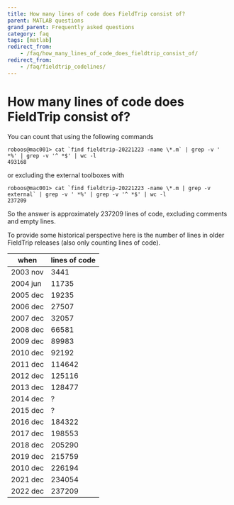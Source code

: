 ```yaml
---
title: How many lines of code does FieldTrip consist of?
parent: MATLAB questions
grand_parent: Frequently asked questions
category: faq
tags: [matlab]
redirect_from:
    - /faq/how_many_lines_of_code_does_fieldtrip_consist_of/    
redirect_from:
    - /faq/fieldtrip_codelines/
---
```


# How many lines of code does FieldTrip consist of?

You can count that using the following commands

    roboos@mac001> cat `find fieldtrip-20221223 -name \*.m` | grep -v ' *%' | grep -v '^ *$' | wc -l
    493168

or excluding the external toolboxes with

    roboos@mac001> cat `find fieldtrip-20221223 -name \*.m | grep -v external` | grep -v ' *%' | grep -v '^ *$' | wc -l
    237209

So the answer is approximately 237209 lines of code, excluding comments and empty lines.

To provide some historical perspective here is the number of lines in older FieldTrip releases (also only counting lines of code).

| when     | lines of code |
| -------- | ------------- |
| 2003 nov | 3441          |
| 2004 jun | 11735         |
| 2005 dec | 19235         |
| 2006 dec | 27507         |
| 2007 dec | 32057         |
| 2008 dec | 66581         |
| 2009 dec | 89983         |
| 2010 dec | 92192         |
| 2011 dec | 114642        |
| 2012 dec | 125116        |
| 2013 dec | 128477        |
| 2014 dec | ?             |
| 2015 dec | ?             |
| 2016 dec | 184322        |
| 2017 dec | 198553        |
| 2018 dec | 205290        |
| 2019 dec | 215759        |
| 2010 dec | 226194        |
| 2021 dec | 234054        |
| 2022 dec | 237209        |
